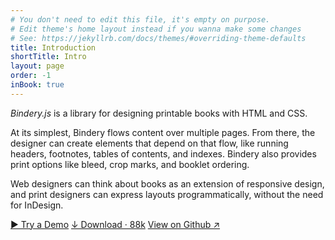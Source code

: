 ```yaml
---
# You don't need to edit this file, it's empty on purpose.
# Edit theme's home layout instead if you wanna make some changes
# See: https://jekyllrb.com/docs/themes/#overriding-theme-defaults
title: Introduction
shortTitle: Intro
layout: page
order: -1
inBook: true
---
```


<!-- # Print your website as a book -->
<!-- #  Design printable books with Bindery.js -->
<!-- # Design printable books with <span class="sc">html</span> and <span class="sc">css</span> -->


*Bindery.js* is a library for designing printable books with HTML and CSS.

At its simplest, Bindery flows content over multiple pages. From there, the designer can create elements that depend on that flow, like running headers, footnotes, tables of contents, and indexes. Bindery also provides print options like bleed, crop marks, and booklet ordering.

Web designers can think about books as an extension of responsive design, and print designers can express layouts programmatically, without the need for InDesign.

<!-- - [View on Github](https://github.com/evnbr/bindery)  · ☆ <span id="stars">–</span> -->
<!-- - <a href="https://raw.githubusercontent.com/evnbr/bindery/master/dist/bindery.min.js" download>Download bindery.min.js</a> · 88k -->

<div class="home-btns">
<a class="btn" href="/bindery/book">▶️ Try a Demo</a>
<a class='btn' href="https://raw.githubusercontent.com/evnbr/bindery/master/dist/bindery.min.js" download>↓ Download · 88k</a>
<a class="btn" href="https://github.com/evnbr/bindery">View on Github ↗</a>

  <!-- <a class="btn" href="/bindery/intro">Get Started →</a> -->
</div>

<script> setStars(); </script>
